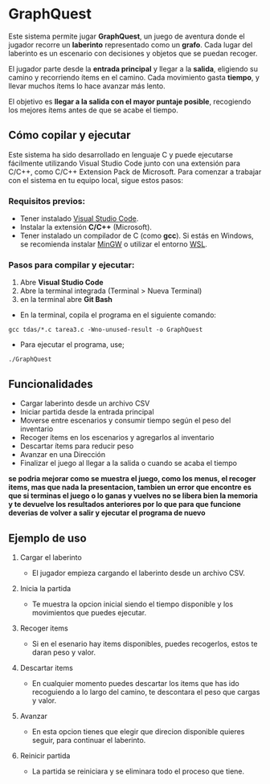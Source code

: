 # GraphQuest

Este sistema permite jugar **GraphQuest**, un juego de aventura donde el jugador recorre un **laberinto** representado como un **grafo**. Cada lugar del laberinto es un escenario con decisiones y objetos que se puedan recoger.

El jugador parte desde la **entrada principal** y llegar a la **salida**, eligiendo su camino y recorriendo ítems en el camino. Cada movimiento gasta **tiempo**, y llevar muchos ítems lo hace avanzar más lento.

El objetivo es **llegar a la salida con el mayor puntaje posible**, recogiendo los mejores ítems antes de que se acabe el tiempo.

## Cómo copilar y ejecutar

Este sistema ha sido desarrollado en lenguaje C y puede ejecutarse fácilmente utilizando Visual Studio Code junto con una extensión para C/C++, como C/C++ Extension Pack de Microsoft. Para comenzar a trabajar con el sistema en tu equipo local, sigue estos pasos:

### Requisitos previos:

- Tener instalado [Visual Studio Code](https://code.visualstudio.com/).
- Instalar la extensión **C/C++** (Microsoft).
- Tener instalado un compilador de C (como **gcc**). Si estás en Windows, se recomienda instalar [MinGW](https://www.mingw-w64.org/) o utilizar el entorno [WSL](https://learn.microsoft.com/en-us/windows/wsl/).

### Pasos para compilar y ejecutar:

1. Abre **Visual Studio Code**
2. Abre la terminal integrada (Terminal > Nueva Terminal)
3. en la terminal abre **Git Bash**

- En la terminal, copila el programa en el siguiente comando:
```
gcc tdas/*.c tarea3.c -Wno-unused-result -o GraphQuest
```
- Para ejecutar el programa, use;
```
./GraphQuest
```

## Funcionalidades 

- Cargar laberinto desde un archivo CSV
- Iniciar partida desde la entrada principal
- Moverse entre escenarios y consumir tiempo según el peso del inventario
- Recoger ítems en los escenarios y agregarlos al inventario
- Descartar ítems para reducir peso
- Avanzar en una Dirección
- Finalizar el juego al llegar a la salida o cuando se acaba el tiempo

**se podria mejorar como se muestra el juego, como los menus, el recoger items, mas que nada la presentacion, tambien un error que encontre es que si terminas el juego o lo ganas y vuelves no se libera bien la memoria y te devuelve los resultados anteriores por lo que para que funcione deverias de volver a salir y ejecutar el programa de nuevo**

## Ejemplo de uso 

1. Cargar el laberinto 
    - El jugador empieza cargando el laberinto desde un archivo CSV.

2. Inicia la partida
    - Te muestra la opcion inicial siendo el tiempo disponible y los movimientos que puedes ejecutar.

3. Recoger items
    - Si en el esenario hay items disponibles, puedes recogerlos, estos te daran peso y valor.

4. Descartar items 
    - En cualquier momento puedes descartar los items que has ido recoguiendo a lo largo del camino, te descontara el peso que cargas y valor.

5. Avanzar 
    - En esta opcion tienes que elegir que direcion disponible quieres seguir, para continuar el laberinto.

6. Reinicir partida
    - La partida se reiniciara y se eliminara todo el proceso que tiene.


